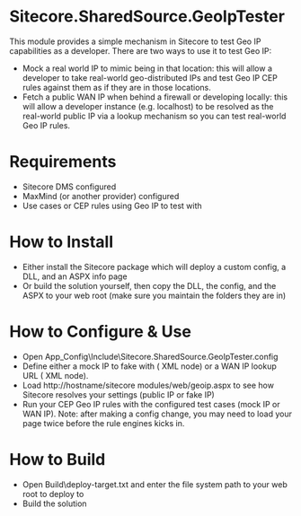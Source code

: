 Sitecore.SharedSource.GeoIpTester
=================================

This module provides a simple mechanism in Sitecore to test Geo IP capabilities as a developer. There are two ways to use it to test Geo IP:
- Mock a real world IP to mimic being in that location: this will allow a developer to take real-world geo-distributed IPs and test Geo IP CEP rules against them as if they are in those locations.
- Fetch a public WAN IP when behind a firewall or developing locally: this will allow a developer instance (e.g. localhost) to be resolved as the real-world public IP via a lookup mechanism so you can test real-world Geo IP rules.

Requirements
============
- Sitecore DMS configured
- MaxMind (or another provider) configured
- Use cases or CEP rules using Geo IP to test with

How to Install
==============
- Either install the Sitecore package which will deploy a custom config, a DLL, and an ASPX info page
- Or build the solution yourself, then copy the DLL, the config, and the ASPX to your web root (make sure you maintain the folders they are in)

How to Configure & Use
======================
- Open App_Config\Include\Sitecore.SharedSource.GeoIpTester.config
- Define either a mock IP to fake with (<MockIp /> XML node) or a WAN IP lookup URL (<IpUrl /> XML node).
- Load http://hostname/sitecore modules/web/geoip.aspx to see how Sitecore resolves your settings (public IP or fake IP)
- Run your CEP Geo IP rules with the configured test cases (mock IP or WAN IP). Note: after making a config change, you may need to load your page twice before the rule engines kicks in.

How to Build
============
- Open Build\deploy-target.txt and enter the file system path to your web root to deploy to
- Build the solution
